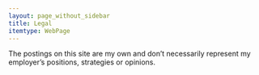 ```yaml
---
layout: page_without_sidebar
title: Legal
itemtype: WebPage
---
```


The postings on this site are my own and don’t necessarily represent my employer’s positions, strategies or opinions.
